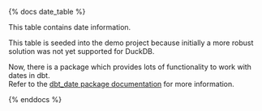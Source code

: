 {% docs date_table %}

This table contains date information.

This table is seeded into the demo project because initially a more robust solution was not yet supported for DuckDB.

Now, there is a package which provides lots of functionality to work with dates in dbt.\
Refer to the [dbt_date package documentation](https://hub.getdbt.com/calogica/dbt_date/latest/) for more information.

{% enddocs %}